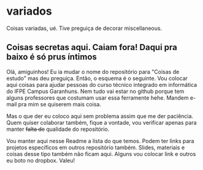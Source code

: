 # variados
Coisas variadas, ué. Tive preguiça de decorar miscellaneous.

## Coisas secretas aqui. Caiam fora! Daqui pra baixo é só prus íntimos

Olá, amiguinhos! Eu ia mudar o nome do repositório para "Coisas de estudo" mas deu preguiça.
Então, o esquema é o seguinte. Vou colocar aqui coisas para ajudar pessoas do curso técnico integrado em informática do IFPE Campus Garanhuns. Nem tudo vai estar no github porque tem alguns professores que costumam usar essa ferramente hehe. Mandem e-mail pra mim se quiserem mais coisa.

Mas o que der eu coloco aqui sem problema assim que me der paciência. Quem quiser colaborar também, fique a vontade, vou verificar apenas para manter ~~falta de~~ qualidade do repositório.

Vou manter aqui nesse Readme a lista do que temos. Podem ter links para projetos específicos em outros repositório também. Slides, materiais e coisas desse tipo também não ficam aqui. Alguns vou colocar link e outros eu boto no dropbox. Valeu!
